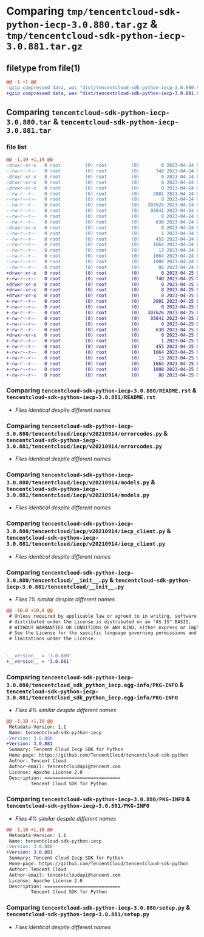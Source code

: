 # Comparing `tmp/tencentcloud-sdk-python-iecp-3.0.880.tar.gz` & `tmp/tencentcloud-sdk-python-iecp-3.0.881.tar.gz`

## filetype from file(1)

```diff
@@ -1 +1 @@
-gzip compressed data, was "dist/tencentcloud-sdk-python-iecp-3.0.880.tar", last modified: Mon Apr 24 03:11:19 2023, max compression
+gzip compressed data, was "dist/tencentcloud-sdk-python-iecp-3.0.881.tar", last modified: Tue Apr 25 00:42:41 2023, max compression
```

## Comparing `tencentcloud-sdk-python-iecp-3.0.880.tar` & `tencentcloud-sdk-python-iecp-3.0.881.tar`

### file list

```diff
@@ -1,19 +1,19 @@
-drwxr-xr-x   0 root         (0) root         (0)        0 2023-04-24 03:11:19.000000 tencentcloud-sdk-python-iecp-3.0.880/
--rw-r--r--   0 root         (0) root         (0)      740 2023-04-24 03:11:19.000000 tencentcloud-sdk-python-iecp-3.0.880/README.rst
-drwxr-xr-x   0 root         (0) root         (0)        0 2023-04-24 03:11:19.000000 tencentcloud-sdk-python-iecp-3.0.880/tencentcloud/
-drwxr-xr-x   0 root         (0) root         (0)        0 2023-04-24 03:11:19.000000 tencentcloud-sdk-python-iecp-3.0.880/tencentcloud/iecp/
-drwxr-xr-x   0 root         (0) root         (0)        0 2023-04-24 03:11:19.000000 tencentcloud-sdk-python-iecp-3.0.880/tencentcloud/iecp/v20210914/
--rw-r--r--   0 root         (0) root         (0)     2001 2023-04-24 03:11:19.000000 tencentcloud-sdk-python-iecp-3.0.880/tencentcloud/iecp/v20210914/errorcodes.py
--rw-r--r--   0 root         (0) root         (0)        0 2023-04-24 03:11:19.000000 tencentcloud-sdk-python-iecp-3.0.880/tencentcloud/iecp/v20210914/__init__.py
--rw-r--r--   0 root         (0) root         (0)   307626 2023-04-24 03:11:19.000000 tencentcloud-sdk-python-iecp-3.0.880/tencentcloud/iecp/v20210914/models.py
--rw-r--r--   0 root         (0) root         (0)    93641 2023-04-24 03:11:19.000000 tencentcloud-sdk-python-iecp-3.0.880/tencentcloud/iecp/v20210914/iecp_client.py
--rw-r--r--   0 root         (0) root         (0)        0 2023-04-24 03:11:19.000000 tencentcloud-sdk-python-iecp-3.0.880/tencentcloud/iecp/__init__.py
--rw-r--r--   0 root         (0) root         (0)      630 2023-04-24 03:11:19.000000 tencentcloud-sdk-python-iecp-3.0.880/tencentcloud/__init__.py
-drwxr-xr-x   0 root         (0) root         (0)        0 2023-04-24 03:11:19.000000 tencentcloud-sdk-python-iecp-3.0.880/tencentcloud_sdk_python_iecp.egg-info/
--rw-r--r--   0 root         (0) root         (0)        1 2023-04-24 03:11:19.000000 tencentcloud-sdk-python-iecp-3.0.880/tencentcloud_sdk_python_iecp.egg-info/dependency_links.txt
--rw-r--r--   0 root         (0) root         (0)      455 2023-04-24 03:11:19.000000 tencentcloud-sdk-python-iecp-3.0.880/tencentcloud_sdk_python_iecp.egg-info/SOURCES.txt
--rw-r--r--   0 root         (0) root         (0)     1664 2023-04-24 03:11:19.000000 tencentcloud-sdk-python-iecp-3.0.880/tencentcloud_sdk_python_iecp.egg-info/PKG-INFO
--rw-r--r--   0 root         (0) root         (0)       13 2023-04-24 03:11:19.000000 tencentcloud-sdk-python-iecp-3.0.880/tencentcloud_sdk_python_iecp.egg-info/top_level.txt
--rw-r--r--   0 root         (0) root         (0)     1664 2023-04-24 03:11:19.000000 tencentcloud-sdk-python-iecp-3.0.880/PKG-INFO
--rw-r--r--   0 root         (0) root         (0)     1008 2023-04-24 03:11:19.000000 tencentcloud-sdk-python-iecp-3.0.880/setup.py
--rw-r--r--   0 root         (0) root         (0)       88 2023-04-24 03:11:19.000000 tencentcloud-sdk-python-iecp-3.0.880/setup.cfg
+drwxr-xr-x   0 root         (0) root         (0)        0 2023-04-25 00:42:41.000000 tencentcloud-sdk-python-iecp-3.0.881/
+-rw-r--r--   0 root         (0) root         (0)      740 2023-04-25 00:42:40.000000 tencentcloud-sdk-python-iecp-3.0.881/README.rst
+drwxr-xr-x   0 root         (0) root         (0)        0 2023-04-25 00:42:41.000000 tencentcloud-sdk-python-iecp-3.0.881/tencentcloud/
+drwxr-xr-x   0 root         (0) root         (0)        0 2023-04-25 00:42:41.000000 tencentcloud-sdk-python-iecp-3.0.881/tencentcloud/iecp/
+drwxr-xr-x   0 root         (0) root         (0)        0 2023-04-25 00:42:41.000000 tencentcloud-sdk-python-iecp-3.0.881/tencentcloud/iecp/v20210914/
+-rw-r--r--   0 root         (0) root         (0)     2001 2023-04-25 00:42:40.000000 tencentcloud-sdk-python-iecp-3.0.881/tencentcloud/iecp/v20210914/errorcodes.py
+-rw-r--r--   0 root         (0) root         (0)        0 2023-04-25 00:42:40.000000 tencentcloud-sdk-python-iecp-3.0.881/tencentcloud/iecp/v20210914/__init__.py
+-rw-r--r--   0 root         (0) root         (0)   307626 2023-04-25 00:42:40.000000 tencentcloud-sdk-python-iecp-3.0.881/tencentcloud/iecp/v20210914/models.py
+-rw-r--r--   0 root         (0) root         (0)    93641 2023-04-25 00:42:40.000000 tencentcloud-sdk-python-iecp-3.0.881/tencentcloud/iecp/v20210914/iecp_client.py
+-rw-r--r--   0 root         (0) root         (0)        0 2023-04-25 00:42:40.000000 tencentcloud-sdk-python-iecp-3.0.881/tencentcloud/iecp/__init__.py
+-rw-r--r--   0 root         (0) root         (0)      630 2023-04-25 00:42:40.000000 tencentcloud-sdk-python-iecp-3.0.881/tencentcloud/__init__.py
+drwxr-xr-x   0 root         (0) root         (0)        0 2023-04-25 00:42:41.000000 tencentcloud-sdk-python-iecp-3.0.881/tencentcloud_sdk_python_iecp.egg-info/
+-rw-r--r--   0 root         (0) root         (0)        1 2023-04-25 00:42:41.000000 tencentcloud-sdk-python-iecp-3.0.881/tencentcloud_sdk_python_iecp.egg-info/dependency_links.txt
+-rw-r--r--   0 root         (0) root         (0)      455 2023-04-25 00:42:41.000000 tencentcloud-sdk-python-iecp-3.0.881/tencentcloud_sdk_python_iecp.egg-info/SOURCES.txt
+-rw-r--r--   0 root         (0) root         (0)     1664 2023-04-25 00:42:41.000000 tencentcloud-sdk-python-iecp-3.0.881/tencentcloud_sdk_python_iecp.egg-info/PKG-INFO
+-rw-r--r--   0 root         (0) root         (0)       13 2023-04-25 00:42:41.000000 tencentcloud-sdk-python-iecp-3.0.881/tencentcloud_sdk_python_iecp.egg-info/top_level.txt
+-rw-r--r--   0 root         (0) root         (0)     1664 2023-04-25 00:42:41.000000 tencentcloud-sdk-python-iecp-3.0.881/PKG-INFO
+-rw-r--r--   0 root         (0) root         (0)     1008 2023-04-25 00:42:40.000000 tencentcloud-sdk-python-iecp-3.0.881/setup.py
+-rw-r--r--   0 root         (0) root         (0)       88 2023-04-25 00:42:41.000000 tencentcloud-sdk-python-iecp-3.0.881/setup.cfg
```

### Comparing `tencentcloud-sdk-python-iecp-3.0.880/README.rst` & `tencentcloud-sdk-python-iecp-3.0.881/README.rst`

 * *Files identical despite different names*

### Comparing `tencentcloud-sdk-python-iecp-3.0.880/tencentcloud/iecp/v20210914/errorcodes.py` & `tencentcloud-sdk-python-iecp-3.0.881/tencentcloud/iecp/v20210914/errorcodes.py`

 * *Files identical despite different names*

### Comparing `tencentcloud-sdk-python-iecp-3.0.880/tencentcloud/iecp/v20210914/models.py` & `tencentcloud-sdk-python-iecp-3.0.881/tencentcloud/iecp/v20210914/models.py`

 * *Files identical despite different names*

### Comparing `tencentcloud-sdk-python-iecp-3.0.880/tencentcloud/iecp/v20210914/iecp_client.py` & `tencentcloud-sdk-python-iecp-3.0.881/tencentcloud/iecp/v20210914/iecp_client.py`

 * *Files identical despite different names*

### Comparing `tencentcloud-sdk-python-iecp-3.0.880/tencentcloud/__init__.py` & `tencentcloud-sdk-python-iecp-3.0.881/tencentcloud/__init__.py`

 * *Files 1% similar despite different names*

```diff
@@ -10,8 +10,8 @@
 # Unless required by applicable law or agreed to in writing, software
 # distributed under the License is distributed on an "AS IS" BASIS,
 # WITHOUT WARRANTIES OR CONDITIONS OF ANY KIND, either express or implied.
 # See the License for the specific language governing permissions and
 # limitations under the License.
 
 
-__version__ = '3.0.880'
+__version__ = '3.0.881'
```

### Comparing `tencentcloud-sdk-python-iecp-3.0.880/tencentcloud_sdk_python_iecp.egg-info/PKG-INFO` & `tencentcloud-sdk-python-iecp-3.0.881/tencentcloud_sdk_python_iecp.egg-info/PKG-INFO`

 * *Files 4% similar despite different names*

```diff
@@ -1,10 +1,10 @@
 Metadata-Version: 1.1
 Name: tencentcloud-sdk-python-iecp
-Version: 3.0.880
+Version: 3.0.881
 Summary: Tencent Cloud Iecp SDK for Python
 Home-page: https://github.com/TencentCloud/tencentcloud-sdk-python
 Author: Tencent Cloud
 Author-email: tencentcloudapi@tencent.com
 License: Apache License 2.0
 Description: ============================
         Tencent Cloud SDK for Python
```

### Comparing `tencentcloud-sdk-python-iecp-3.0.880/PKG-INFO` & `tencentcloud-sdk-python-iecp-3.0.881/PKG-INFO`

 * *Files 4% similar despite different names*

```diff
@@ -1,10 +1,10 @@
 Metadata-Version: 1.1
 Name: tencentcloud-sdk-python-iecp
-Version: 3.0.880
+Version: 3.0.881
 Summary: Tencent Cloud Iecp SDK for Python
 Home-page: https://github.com/TencentCloud/tencentcloud-sdk-python
 Author: Tencent Cloud
 Author-email: tencentcloudapi@tencent.com
 License: Apache License 2.0
 Description: ============================
         Tencent Cloud SDK for Python
```

### Comparing `tencentcloud-sdk-python-iecp-3.0.880/setup.py` & `tencentcloud-sdk-python-iecp-3.0.881/setup.py`

 * *Files identical despite different names*

